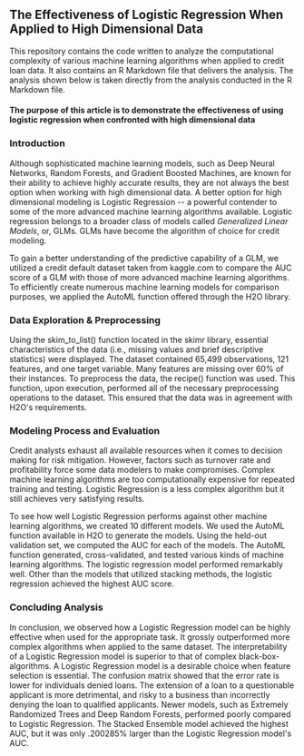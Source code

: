 ## The Effectiveness of Logistic Regression When Applied to High Dimensional Data
This repository contains the code written to analyze the computational complexity of various machine learning algorithms when applied to credit loan data. It also contains an R Markdown file that delivers the analysis. The analysis shown below is taken directly from the analysis conducted in the R Markdown file.

#### The purpose of this article is to demonstrate the effectiveness of using logistic regression when confronted with high dimensional data

### Introduction
Although sophisticated machine learning models, such as Deep Neural Networks, Random Forests, and Gradient Boosted Machines, are known for their ability to achieve highly accurate results, they are not always the best option when working with high dimensional data. A better option for high dimensional modeling is Logistic Regression -- a powerful contender to some of the more advanced machine learning algorithms available. Logistic regression belongs to a broader class of models called *Generalized Linear Models*, or, GLMs. GLMs have become the algorithm of choice for credit modeling.

To gain a better understanding of the predictive capability of a GLM, we utilized a credit default dataset taken from kaggle.com to compare the AUC score of a GLM with those of more advanced machine learning algorithms. To efficiently create numerous machine learning models for comparison purposes, we applied the AutoML function offered through the H2O library.

### Data Exploration & Preprocessing
Using the skim_to_list() function located in the skimr library, essential characteristics of the data (i.e., missing values and brief descriptive statistics) were displayed. The dataset contained 65,499 observations, 121 features, and one target variable. Many features are missing over 60% of their instances. To preprocess the data, the recipe() function was used. This function, upon execution, performed all of the necessary preprocessing operations to the dataset. This ensured that the data was in agreement with H2O's requirements.

### Modeling Process and Evaluation  
Credit analysts exhaust all available resources when it comes to decision making for risk mitigation. However, factors such as turnover rate and profitability force some data modelers to make compromises. Complex machine learning algorithms are too computationally expensive for repeated training and testing. Logistic Regression is a less complex algorithm but it still achieves very satisfying results.  

To see how well Logistic Regression performs against other machine learning algorithms, we created 10 different models. We used the  AutoML function available in H2O to generate the models. Using the held-out validation set, we computed the AUC for each of the models. The AutoML function generated, cross-validated, and tested various kinds of machine learning algorithms. The logistic regression model performed remarkably well. Other than the models that utilized stacking methods, the logistic regression achieved the highest AUC score.

### Concluding Analysis
In conclusion, we observed how a Logistic Regression model can be highly effective when used for the appropriate task. It grossly outperformed more complex algorithms when applied to the same dataset. The interpretability of a Logistic Regression model is superior to that of complex black-box-algorithms. A Logistic Regression model is a desirable choice when feature selection is essential. The confusion matrix showed that the error rate is lower for individuals denied loans. The extension of a loan to a questionable applicant is more detrimental, and risky to a business than incorrectly denying the loan to qualified applicants. Newer models, such as Extremely Randomized Trees and Deep Random Forests, performed poorly compared to Logistic Regression. The Stacked Ensemble model achieved the highest AUC, but it was only .200285% larger than the Logistic Regression model's AUC.
